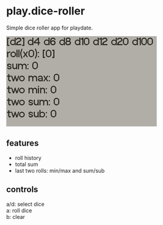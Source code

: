 # play.dice-roller
Simple dice roller app for playdate.

![example](./docs/example.gif)

## features
- roll history 
- total sum 
- last two rolls: min/max and sum/sub

## controls
a/d: select dice  
a: roll dice  
b: clear  
